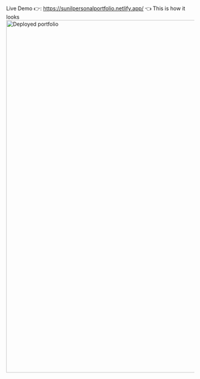 Live Demo 👉: https://sunilpersonalportfolio.netlify.app/ 👈
This is how it looks
<img width="945" alt="Deployed portfolio" src="https://github.com/user-attachments/assets/ccd160bc-6a6a-43c7-8252-22e61c32bcb5">

